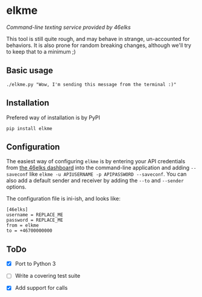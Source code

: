 elkme
======

*Command-line texting service provided by 46elks*

This tool is still quite rough, and may behave in strange, un-accounted for
behaviors. It is also prone for random breaking changes, although we'll
try to keep that to a minimum ;)

## Basic usage

`./elkme.py "Wow, I'm sending this message from the terminal :)"`

## Installation

Prefered way of installation is by PyPI

`pip install elkme`

## Configuration

The easiest way of configuring `elkme` is by entering your API credentials from
[the 46elks dashboard](https://www.46elks.com/) into the command-line
application and adding `--saveconf` like 
`elkme -u APIUSERNAME -p APIPASSWORD --saveconf`. You can also add a default
sender and receiver by adding the `--to` and `--sender` options.

The configuration file is ini-ish, and looks like:

````
[46elks]
username = REPLACE_ME
password = REPLACE_ME
from = elkme
to = +46700000000
````

## ToDo

- [x] Port to Python 3
- [ ] Write a covering test suite
- [x] Add support for calls

